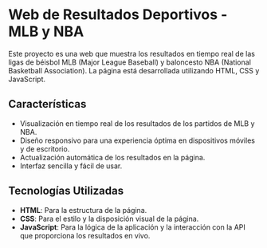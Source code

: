 # Web de Resultados Deportivos - MLB y NBA

Este proyecto es una web que muestra los resultados en tiempo real de las ligas de béisbol MLB (Major League Baseball) y baloncesto NBA (National Basketball Association). La página está desarrollada utilizando HTML, CSS y JavaScript.

## Características

- Visualización en tiempo real de los resultados de los partidos de MLB y NBA.
- Diseño responsivo para una experiencia óptima en dispositivos móviles y de escritorio.
- Actualización automática de los resultados en la página.
- Interfaz sencilla y fácil de usar.

## Tecnologías Utilizadas

- **HTML**: Para la estructura de la página.
- **CSS**: Para el estilo y la disposición visual de la página.
- **JavaScript**: Para la lógica de la aplicación y la interacción con la API que proporciona los resultados en vivo.

